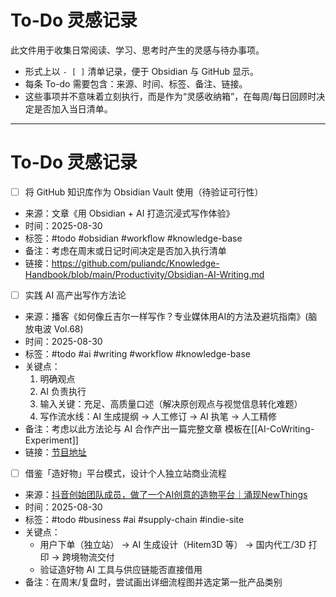 # To-Do 灵感记录

此文件用于收集日常阅读、学习、思考时产生的灵感与待办事项。  
- 形式上以 `- [ ]` 清单记录，便于 Obsidian 与 GitHub 显示。  
- 每条 To-do 需要包含：来源、时间、标签、备注、链接。  
- 这些事项并不意味着立刻执行，而是作为“灵感收纳箱”，在每周/每日回顾时决定是否加入当日清单。  

---


# To-Do 灵感记录

- [ ] 将 GitHub 知识库作为 Obsidian Vault 使用（待验证可行性）
- 来源：文章《用 Obsidian + AI 打造沉浸式写作体验》
- 时间：2025-08-30
- 标签：#todo #obsidian #workflow #knowledge-base
- 备注：考虑在周末或日记时间决定是否加入执行清单
- 链接：https://github.com/puliandc/Knowledge-Handbook/blob/main/Productivity/Obsidian-AI-Writing.md

- [ ] 实践 AI 高产出写作方法论  
- 来源：播客《如何像丘吉尔一样写作？专业媒体用AI的方法及避坑指南》(脑放电波 Vol.68)  
- 时间：2025-08-30  
- 标签：#todo #ai #writing #workflow #knowledge-base  
- 关键点：  
  1. 明确观点  
  2. AI 负责执行  
  3. 输入关键：充足、高质量口述（解决原创观点与视觉信息转化难题）  
  4. 写作流水线：AI 生成提纲 → 人工修订 → AI 执笔 → 人工精修  
- 备注：考虑以此方法论与 AI 合作产出一篇完整文章  模板在[[AI-CoWriting-Experiment]]
- 链接：[节目地址](https://www.xiaoyuzhoufm.com/episode/6814354447ebeede7e6c98f9?s=eyJ1IjoiNjQxN2QwMjNlZGNlNjcxMDRhNjcwZjA5In0%3D)

- [ ] 借鉴「造好物」平台模式，设计个人独立站商业流程  
- 来源：[抖音创始团队成员，做了一个AI创意的造物平台｜涌现NewThings](https://36kr.com/p/2872795423907208)  
- 时间：2025-08-30  
- 标签：#todo #business #ai #supply-chain #indie-site  
- 关键点：  
  - 用户下单（独立站） → AI 生成设计（Hitem3D 等） → 国内代工/3D 打印 → 跨境物流交付  
  - 验证造好物 AI 工具与供应链能否直接借用  
- 备注：在周末/复盘时，尝试画出详细流程图并选定第一批产品类别
